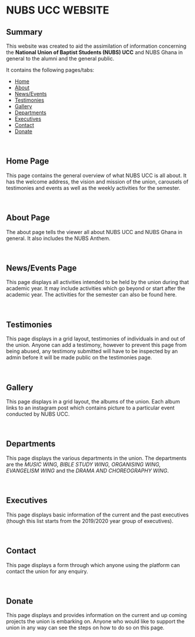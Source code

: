 # NUBS UCC WEBSITE

## Summary
This website was created to aid the assimilation of information concerning the **National Union of Baptist Students (NUBS) UCC** and NUBS Ghana in general to the alumni and the general public.

It contains the following pages/tabs:

- [Home](#home-page)
- [About](#about-page)
- [News/Events](#newsevents-page)
- [Testimonies](#testimonies)
- [Gallery](#gallery)
- [Departments](#departments)
- [Executives](#executives)
- [Contact](#contact)
- [Donate](#donate)

<br />

## Home Page
This page contains the general overview of what NUBS UCC is all about. It has the welcome address, the vision and mission of the union, carousels of testimonies and events as well as the weekly activities for the semester.

<br />

## About Page
The about page tells the viewer all about NUBS UCC and NUBS Ghana in general. It also includes the NUBS Anthem.

<br />

## News/Events Page
This page displays all activities intended to be held by the union during that academic year. It may include activities which go beyond or start after the academic year. The activities for the semester can also be found here.

<br />

## Testimonies
This page displays in a grid layout, testimonies of individuals in and out of the union. Anyone can add a testimony, however to prevent this page from being abused, any testimony submitted will have to be inspected by an admin before it will be made public on the testimonies page.

<br />

## Gallery
This page displays in a grid layout, the albums of the union. Each album links to an instagram post which contains picture to a particular event conducted by NUBS UCC.

<br />

## Departments
This page displays the various departments in the union. The departments are the _MUSIC WING, BIBLE STUDY WING, ORGANISING WING, EVANGELISM WING_ and the _DRAMA AND CHOREOGRAPHY WING_.

<br />

## Executives
This page displays basic information of the current and the past executives (though this list starts from the 2019/2020 year group of executives).

<br />

## Contact
This page displays a form through which anyone using the platform can contact the union for any enquiry.

<br />

## Donate
This page displays and provides information on the current and up coming projects the union is embarking on. Anyone who would like to support the union in any way can see the steps on how to do so on this page.